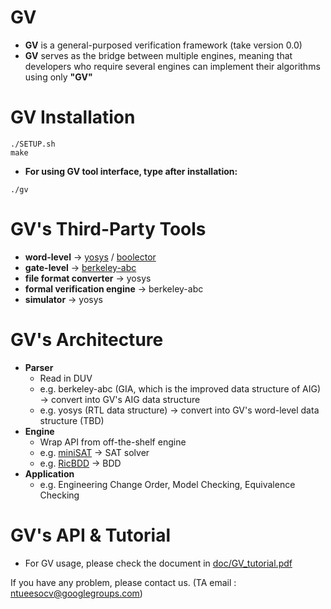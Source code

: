 # GV
- **GV** is a general-purposed verification framework (take version 0.0)
- **GV** serves as the bridge between multiple engines, meaning that developers who require several engines can implement their algorithms using only **"GV"**


# GV Installation
```json=
./SETUP.sh
make
```

- **For using GV tool interface, type after installation:**
```json=
./gv
```

# GV's Third-Party Tools
- **word-level** -> [yosys](https://github.com/YosysHQ/yosys) / [boolector](https://github.com/Boolector/boolector)
- **gate-level** -> [berkeley-abc](https://github.com/berkeley-abc/abc) 
- **file format converter** -> yosys
- **formal verification engine** -> berkeley-abc 
- **simulator** -> yosys 

# GV's Architecture
- **Parser**
  - Read in DUV 
  - e.g. berkeley-abc (GIA, which is the improved data structure of AIG) -> convert into GV's AIG data structure
  - e.g. yosys (RTL data structure) -> convert into GV's word-level data structure (TBD)
- **Engine**
  - Wrap API from off-the-shelf engine
  - e.g. [miniSAT](https://github.com/niklasso/minisat) -> SAT solver 
  - e.g. [RicBDD](https://github.com/ric2k1/RicBDD) -> BDD
- **Application**
  - e.g. Engineering Change Order, Model Checking, Equivalence Checking

# GV's API & Tutorial
- For GV usage, please check the document in [doc/GV_tutorial.pdf](https://github.com/ntuee-socv/socv-1122/blob/main/doc/GV_tutorial.pdf) 

If you have any problem, please contact us. (TA email  : ntueesocv@googlegroups.com)
